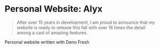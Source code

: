 # Personal Website: Alyx

> After over 15 years in development, I am proud to announce that my website is
> ready to release this fall with over 16 times the detail among a cast of
> amazing features.

Personal website written with Deno Fresh
